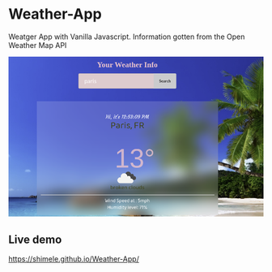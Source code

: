 # Weather-App

Weatger App with Vanilla Javascript.
Information gotten from the Open Weather Map API

![alt text](https://github.com/Shimele/Weather-App/blob/master/icons/screenshot.png)

## Live demo

https://shimele.github.io/Weather-App/
